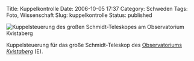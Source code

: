 Title: Kuppelkontrolle
Date: 2006-10-05 17:37
Category: Schweden
Tags: Foto, Wissenschaft
Slug: kuppelkontrolle
Status: published

![Kuppelsteuerung des großen Schmidt-Teleskopes am Observatorium
Kvistaberg](/pic/kuppelkont.jpg "Kuppelsteuerung des großen Schmidt-Teleskopes am Observatorium Kvistaberg")

Kuppelsteuerung für das große Schmidt-Teleskop des [Observatoriums
*Kvistaberg*](http://www.astro.uu.se/history/Kvistaberg.html) (E).

